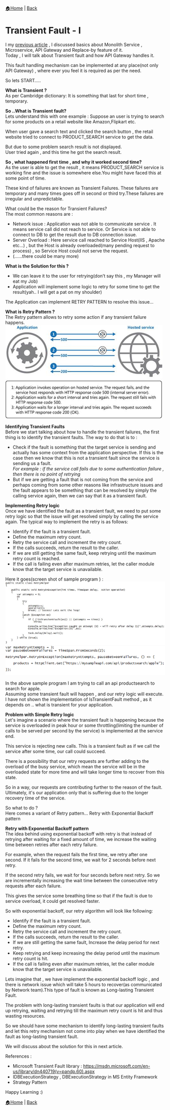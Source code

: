 [:house:Home](https://github.com/debbiswal/Articles) | [Back](https://github.com/debbiswal/Articles/blob/master/README.md#api-gateway)

# Transient Fault - I #  

I my [previous article](../Art-1/apigateway_replaceby_functionality.md) , I discussed basics about Monolith Service , Microservice, API Gateway and Replace-by feature of it.  
Today , I will talk about Transient fault and how API Gateway handles it. 

This fault handling mechanism can be implemented at any place(not only API Gateway) , where ever you feel it is required as per the need.  

So lets START…..  

**What is Transient ?**    
As per Cambridge dictionary: It is something that last for short time , temporary.

**So ..What is Transient fault?**  
Lets understand this with one example :
Suppose an user is trying to search for some products on a retail website like Amazon,Flipkart etc.  

When user gave a search text and clicked the search button , the retail website tried to connect to PRODUCT_SEARCH service to get the data.  

But due to some problem search result is not displayed.  
User tried again , and this time he got the search result.  

**So , what happened first time , and why it worked second time?**  
As the user is able to get the result , it means PRODUCT_SEARCH service is working fine and the issue is somewhere else.You might have faced this at some point of time.  

These kind of failures are known as Transient Failures. These failures are temporary and many times goes off in second or third try.These failures are irregular and unpredictable.  

What could be the reason for Transient Failures?  
The most common reasons are :  
* Network issue : Application was not able to communicate service . It means service call did not reach to service. Or Service is not able to connect to DB to get the result due to DB connection issue.  
* Server Overload : Here service call reached to Service Host(IIS , Apache etc…) , but the Host is already overloaded(many pending request to process) , so Service Host could not serve the request.  
* (……there could be many more)  

**What is the Solution for this ?**  
* We can leave it to the user for retrying(don’t say this , my Manager will eat my Job)  
* Application will implement some logic to retry for some time to get the result(yah.. I will get a pat on my shoulder)  

The Application can implement RETRY PATTERN to resolve this issue…  

**What is Retry Pattern ?**  
The Retry pattern allows to retry some action if any transient failure happens.  
![RetryPattern](images/TransientFault-1-a.png)  

**Identifying Transient Faults**  
Before we start talking about how to handle the transient failures, the first thing is to identify the transient faults. 
The way to do that is to :
* Check if the fault is something that the target service is sending and actually has some context from the application perspective. If this is the case then we know that this is not a transient fault since the service is sending us a fault.  
*For example : if the service call fails due to some authentication failure , then there is no point of retrying*
* But if we are getting a fault that is not coming from the service and perhaps coming from some other reasons like infrastructure issues and the fault appears to be something that can be resolved by simply the calling service again, then we can say that it as a transient fault.

**Implementing Retry logic**  
Once we have identified the fault as a transient fault, we need to put some retry logic so that the issue will get resolved simply by calling the service again. 
The typical way to implement the retry is as follows:  
* Identify if the fault is a transient fault.  
* Define the maximum retry count.  
* Retry the service call and increment the retry count.  
* If the calls succeeds, return the result to the caller.  
* If we are still getting the same fault, keep retrying until the maximum retry count is reached.  
* If the call is failing even after maximum retries, let the caller module know that the target service is unavailable.  

Here it goes(screen shot of sample program ) :  
![RetryPattern](images/TransientFault-1-b.png)  
![RetryPattern](images/TransientFault-1-c.png)  

In the above sample program I am trying to call an api productsearch to search for apple.  
Assuming some transient fault will happen , and our retry logic will execute.  
I have not shown the implementation of IsTransientFault method , as it depends on .. what is transient for your application.  

**Problem with Simple Retry logic**  
Let's imagine a scenario where the transient fault is happening because the service is overloaded in peak hour or some throttling(limiting the number of calls to be served per second by the service) is implemented at the service end.  

This service is rejecting new calls. This is a transient fault as if we call the service after some time, our call could succeed.  

There is a possibility that our retry requests are further adding to the overload of the busy service, which mean the service will be in the overloaded state for more time and will take longer time to recover from this state.  

So in a way, our requests are contributing further to the reason of the fault. Ultimately, it's our application only that is suffering due to the longer recovery time of the service.  

So what to do ?  
Here comes a variant of Retry pattern… Retry with Exponential Backoff pattern  

**Retry with Exponential Backoff pattern**  
The idea behind using exponential backoff with retry is that instead of retrying after waiting for a fixed amount of time, we increase the waiting time between retries after each retry failure.  

For example, when the request fails the first time, we retry after one second. If it fails for the second time, we wait for 2 seconds before next retry.  

If the second retry fails, we wait for four seconds before next retry. So we are incrementally increasing the wait time between the consecutive retry requests after each failure.  

This gives the service some breathing time so that if the fault is due to service overload, it could get resolved faster.  

So with exponential backoff, our retry algorithm will look like following:  
* Identify if the fault is a transient fault.  
* Define the maximum retry count.
* Retry the service call and increment the retry count.
* If the calls succeeds, return the result to the caller.
* If we are still getting the same fault, Increase the delay period for next retry.
* Keep retrying and keep increasing the delay period until the maximum retry count is hit.
* If the call is failing even after maximum retries, let the caller module know that the target service is unavailable.

Lets imagine that , we have implement the exponential backoff logic , and there is network issue which will take 5 hours to recover(as communicated by Network team).This type of fault is known as Long-lasting Transient Fault.  

The problem with long-lasting transient faults is that our application will end up retrying, waiting and retrying till the maximum retry count is hit and thus wasting resources.  

So we should have some mechanism to identify long-lasting transient faults and let this retry mechanism not come into play when we have identified the fault as long-lasting transient fault.  

We will discuss about the solution for this in next article.  


References :  
* Microsoft Transient Fault library : https://msdn.microsoft.com/en-us/library/dn440719(v=pandp.60).aspx  
* IDBExecutionStrategy , DBExecutionStrategy in MS Entity Framework  
* Strategy Pattern  

Happy Learning :)

[:house:Home](https://github.com/debbiswal/Articles) | [Back](https://github.com/debbiswal/Articles/blob/master/README.md#api-gateway)
